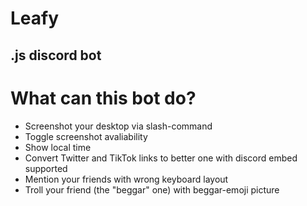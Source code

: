 # Leafy

## .js discord bot

# What can this bot do?

- Screenshot your desktop via slash-command
- Toggle screenshot avaliability
- Show local time
- Convert Twitter and TikTok links to better one with discord embed supported
- Mention your friends with wrong keyboard layout
- Troll your friend (the "beggar" one) with beggar-emoji picture
